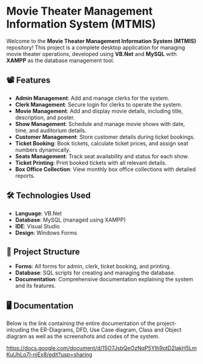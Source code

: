 # Movie Theater Management Information System (MTMIS)

Welcome to the **Movie Theater Management Information System (MTMIS)** repository! This project is a complete desktop application for managing movie theater operations, developed using **VB.Net** and **MySQL** with **XAMPP** as the database management tool.

## 📽️ Features

- **Admin Management**: Add and manage clerks for the system.
- **Clerk Management**: Secure login for clerks to operate the system.
- **Movie Management**: Add and display movie details, including title, description, and poster.
- **Show Management**: Schedule and manage movie shows with date, time, and auditorium details.
- **Customer Management**: Store customer details during ticket bookings.
- **Ticket Booking**: Book tickets, calculate ticket prices, and assign seat numbers dynamically.
- **Seats Management**: Track seat availability and status for each show.
- **Ticket Printing**: Print booked tickets with all relevant details.
- **Box Office Collection**: View monthly box office collections with detailed reports.

## 🛠️ Technologies Used

- **Language**: VB.Net
- **Database**: MySQL (managed using XAMPP)
- **IDE**: Visual Studio
- **Design**: Windows Forms

## 📂 Project Structure

- **Forms**: All forms for admin, clerk, ticket booking, and printing.
- **Database**: SQL scripts for creating and managing the database.
- **Documentation**: Comprehensive documentation explaining the system and its features.

## 🖥️ Documentation

Below is the link containing the entire documentation of the project- inlcuding the ER-Diagrams, DFD, Use Case diagram, Class and Object diagram as well as the screenshots and codes of the system. 

https://docs.google.com/document/d/15O7JsbQeOzNqP5YIh9otD2lakH5LmKuUhLo7l-njEx8/edit?usp=sharing
